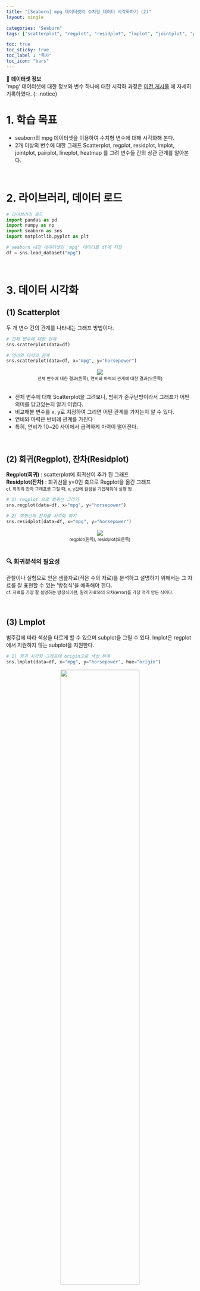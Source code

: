 ```yaml
---
title: "[Seaborn] mpg 데이터셋의 수치형 데이터 시각화하기 (2)"
layout: single

categories: "Seaborn"
tags: ["scatterplot", "regplot", "residplot", "lmplot", "jointplot", "pairplot", "lineplot", "heatmap"]

toc: true
toc_sticky: true
toc_label : "목차"
toc_icon: "bars"
---
```


👀 **데이터셋 정보**
<br>'mpg' 데이터셋에 대한 정보와 변수 하나에 대한 시각화 과정은 [이전 게시물](https://j-jae0.github.io/seaborn/seaborn-01/) 에 자세히 기록하였다.
{: .notice}

# 1. 학습 목표
- seaborn의 mpg 데이터셋을 이용하여 수치형 변수에 대해 시각화해 본다.
- 2개 이상의 변수에 대한 그래프 Scatterplot, regplot, residplot, lmplot, jointplot, pairplot, lineplot, heatmap 를 그려 변수들 간의 상관 관계를 알아본다.

<br>

# 2. 라이브러리, 데이터 로드
```python
# 라이브러리 로드
import pandas as pd
import numpy as np
import seaborn as sns
import matplotlib.pyplot as plt

# seaborn 내장 데이터셋인 'mpg' 데이터를 df에 저장
df = sns.load_dataset("mpg")
```

<br>

# 3. 데이터 시각화
## (1) Scatterplot
두 개 변수 간의 관계를 나타내는 그래프 방법이다.

```python
# 전체 변수에 대한 관계
sns.scatterplot(data=df)

# 연비와 마력의 관계
sns.scatterplot(data=df, x="mpg", y="horsepower")
```

<div style="text-align : center;">
<img src="/assets/images/seaborn/seaborn_2_1.png">
</div>
<center><small>전체 변수에 대한 결과(왼쪽), 연비와 마력의 관계에 대한 결과(오른쪽)</small></center>

<br>

- 전체 변수에 대해 Scatterplot을 그려보니, 범위가 준구난방이라서 그래프가 어떤 의미를 담고있는지 알기 어렵다.
- 비교해볼 변수를 x, y로 지정하여 그리면 어떤 관계를 가지는지 알 수 있다.
- 연비와 마력은 반비례 관계를 가진다
- 특히, 연비가 10~20 사이에서 급격하게 마력이 떨어진다.

<br>

## (2) 회귀(Regplot), 잔차(Residplot)
**Regplot(회귀)** : scatterplot에 회귀선이 추가 된 그래프<br>
**Residplot(잔차)** : 회귀선을 y=0인 축으로 Regplot을 옮긴 그래프<br>
<small>cf. 회귀와 잔차 그래프를 그릴 때, x, y값에 컬럼을 기입해줘야 실행 됨</small>

```python
# 1) regplot 으로 회귀선 그리기
sns.regplot(data=df, x="mpg", y="horsepower")

# 2) 회귀선의 잔차를 시각화 하기
sns.residplot(data=df, x="mpg", y="horsepower")
```

<div style="text-align : center;">
<img src="/assets/images/seaborn/seaborn_2_2.png">
</div>
<center><small>regplot(왼쪽), residplot(오른쪽)</small></center>

<br>

### 🔍 회귀분석의 필요성
관찰이나 실험으로 얻은 샘플자료(적은 수의 자료)를 분석하고 설명하기 위해서는 그 자료를 잘 표현할 수 있는 '방정식'을 예측해야 한다.<br>
<small>cf. 자료를 가장 잘 설명하는 방정식이란, 원래 자료와의 오차(error)를 가장 적게 만든 식이다.</small>

<br>

## (3) Lmplot
범주값에 따라 색상을 다르게 할 수 있으며 subplot을 그릴 수 있다. lmplot은 regplot에서 지원하지 않는 subplot을 지원한다.

```python
# 1) 회귀 시각화 그래프에 origin으로 색상 부여
sns.lmplot(data=df, x="mpg", y="horsepower", hue="origin")
```
<div style="text-align : center;">
<img src="/assets/images/seaborn/seaborn_2_3.png" width="65%">
</div>


```python
# 2) 그래프 나눠서 보기 - subplot 생성
sns.lmplot(data=df, x="mpg", y="horsepower", hue="origin", col="origin")
```
<div style="text-align : center;">
<img src="/assets/images/seaborn/seaborn_2_4.png">
</div>

<br>

- 연비가 10~20 사이에서 급격하게 마력이 떨어지는데 usa 제품이다.
- japan, europe 에서 생산된 것은 비교적 연비와 마력 관계가 완만해 보인다.

<br>

## (4) Jointplot
두 개의 수치형 변수 간의 관계를 연구 할 수 있다. 차트의 중앙에서 상관 관계 그래프를 표시해주는데 스캐터 플롯(산점도), 헥스 빈 플롯, 2D 히스토그램 또는 2D 밀도(density) 플롯을 사용하는 것이 일반적이다.<br>

**중앙 그래프 선택**<br>
kind = "scatter" | "reg" | "resid" | "kde" | "hex" 등 타입명 입력

```python
# 1) 전체 변수의 상관관계
sns.jointplot(data=df)
```

<div style="text-align : center;">
<img src="/assets/images/seaborn/seaborn_2_6.png" width="65%">
</div>
<center><small>전체변수에 대한 jointplot 결과</small></center>

```python
# 2) 연비와 마력의 상관관계
sns.jointplot(data=df, x="mpg", y="horsepower")

# 3) 연비와 마력의 상관관계 - kde(밀도함수)로 보기
sns.jointplot(data=df, x="mpg", y="horsepower", kind="kde")

#) 연비와 마력의 상관관계 - hex(헥스빈)으로 밀집도 보기
sns.jointplot(data=df, x="mpg", y="horsepower", kind="hex")
```

<div style="text-align : center;">
<img src="/assets/images/seaborn/seaborn_2_5.png">
</div>
<center><small>2번 코드에 대한 결과(왼쪽), 3번 결과(중앙), 4번 결과(오른쪽)</small></center>

<br>

- 전체 데이터에 대한 jointplot 을 그리면 변수간의 상관관계를 한눈에 알아보기 힘들다.
- 변수가 많고 범위가 넓은 경우 따로 그래프를 그리는 것이 이해하기 쉽다.
- kind 를 설정하여 어디에 밀집되어있는지 등의 원하는 분석이 가능하다.
- jointplot의 default는 scatterplot과 히스토그램이다.

<br>

## (5) Pairplot
각 column 별 데이터에 대한 상관관계나 분류적 특성 확인 가능한 그래프이다.<br>
대각선 방향으로는 하나의 열의 히스토그램을 나타내고 대각선 기준 위 아래는 축이 전환된 것일 뿐 보여주는 결과는 같다.<br>
<small>cf. hue 를 추가하여 기존 pairplot에 hue에 지정한 것을 기준으로 나누어 그릴 수 있음</small>

```python
# 2) 전체 데이터에 대한 pairplot
sns.pairplot(data=df)

# 2) origin에 대한 pairplot
sns.pairplot(data=df, hue="origin")
```

<div style="text-align : center;">
<img src="/assets/images/seaborn/seaborn_2_7.png">
</div>
<center><small>전체 데이터에 대한 결과(왼쪽), hue="origin"을 추가한 결과(오른쪽)</small></center>

<br>

- pairplot 을 그리면 여러 그래프를 한 번에 처리하기 때문에 대량의 데이터를 사용하면 시간이 오래 걸린다.
- 데이터가 많을 땐 sample()로 데이터를 무작위로 선정하여 빠르게 변수들간의 관계를 파악하는 것이 좋다.
- 전체적인 상관관계를 빠르게 확인하고싶을 때 사용하면 좋은 기능이다.

<br>

## (6) Lineplot
지정한 변수 간의 선형 관계를 알 수 있다.<br>
<small>cf. hue 별 구분이 가능함</small>

```python
# 1) 전체 변수에 대한 선형 그래프
sns.lineplot(data=df)

# 2) model_year와 mpg에 대한 선형 그래프
sns.lineplot(data=df, x="model_year", y="mpg")
```

<div style="text-align : center;">
<img src="/assets/images/seaborn/seaborn_2_8.png">
</div>
<center><small>전체 변수에 대한 라인플롯(왼쪽), model_year와 mpg에 대한 라인플롯(오른쪽)</small></center>

<br>

```python
# 3) origin 을 기준으로 구분 된 그래프
sns.lineplot(data=df, x="model_year", y="mpg", hue="origin")
```

<div style="text-align : center;">
<img src="/assets/images/seaborn/seaborn_2_9.png" width="65%">
</div>
<center><small>origin 을 기준으로 구분된 라인플롯</small></center>

<br>

- 전체 변수에 대해 선형 그래프를 그리게 되면, 알아보기 쉽지않다.
- 변수를 지정하여 그림을 그리면 한 눈에 알아보기 쉽다.
- 최근에 출시된 모델이 연비가 크다.
- 80년도에 연비가 약 32 이상인 데이터 때문에 급격히 상승한 구간이 존재한다.
- hue 를 추가하면 더 의미있는 분석이 될 것으로 생각된다.
- 나라별로 출시년도가 82년도에 가까워지면서 연비가 상승했다.
- 72 ~ 74 년도 사이에 연비 개선이 이루어지지 않음이 발견되었다.

<br>

## (7) Relplot
scatterplot과 lineplot를 그릴 수 있으며 서브플롯을 지원한다.<br>
<small>cf. errorbar: 신뢰구간을 의미함 (defalt: 포함되어 있음), kind로 그래프의 모양을 변경할 수 있음</small>

```python
# kind의 defalt : scatterplot
sns.relplot(data=df, x="model_year", y="mpg", hue="origin", col="origin")
```

<div style="text-align : center;">
<img src="/assets/images/seaborn/seaborn_2_10.png">
</div>

```python
# 신뢰구간 포함 X, 라인플롯을 origin을 기준으로 서브플롯 그리기
sns.relplot(data=df, x="model_year", y="mpg",
			hue="origin", col="origin", kind='line', errorbar=None)
```

<div style="text-align : center;">
<img src="/assets/images/seaborn/seaborn_2_11.png">
</div>

<br>

### 🔍 replot의 필요성
- Relplot 을 그리면 추정 회귀선과 신뢰구간을 함께 볼 수 있다.
- 신뢰 구간은 bootstrapping을 사용하여 계산되며, 대규모 데이터셋에 대해 시간이 많이 소요될 수 있으므로 errorbar=None( 버전에 따라 ci=None 사용)을 이용해 비활성화시킬 수 있다.
- ci="sd" 로 설정하면 신뢰구간을 표준 편차로 표시할 수 있다.
- return 값이 FacetGrid(여러개의 AxesSubplot를 포함)이다.
- scatterplot(), lineplot()의 return 값은 AxesSubplot(1장의 그림에 모든 것을 담음)이다.

<br>

## (8) Heatmap
열을 뜻하는 히트(heat)와 지도를 뜻하는 맵(map)을 결합시킨 단어이다.<br>
색상으로 표현할 수 있는 다양한 정보를 일정한 이미지 위에 열분포 형태로 출력된다.<br>
<small>cf. heatmap는 수치형 변수간의 상관계수를 시각화하기 용이함</small>

### 🔍 상관계수
- 확률론과 통계학에서 두 변수 간에 어떤 선형적 관계를 갖고 있는 지를 분석하는 방법이다.
- 두 변수는 서로 독립적인 관계이거나 상관된 관계일 수 있으며 이때 두 변수간의 관계의 강도를 상관관계(Correlation, Correlation coefficient)라 한다.
- 옵션을 따로 쓰지 않으면, 피어슨 상관 계수로 구한다.

<br>

### 🔍 피어슨 상관계수
- r 값은 X와 Y가 완전히 동일하면 +1, 전혀 다르면 0, 반대방향으로 완전히 동일하면 -1 을 가진다.
- 결정계수(coefficient of determination)는 r^2로 계산하며 이것은 X로부터 Y를 예측할 수 있는 정도를 의미한다.

<div style="text-align : center;">
<img src="https://upload.wikimedia.org/wikipedia/commons/thumb/d/d4/Correlation_examples2.svg/440px-Correlation_examples2.svg.png" width="85%">
</div>
<center><small>이미지 출처: https://ko.wikipedia.org/wiki/상관_분석</small></center>

<br>

- r이 -1.0과 -0.7 사이이면, 강한 음적 선형관계
- r이 -0.7과 -0.3 사이이면, 뚜렷한 음적 선형관계
- r이 -0.3과 -0.1 사이이면, 약한 음적 선형관계
- r이 -0.1과 +0.1 사이이면, 거의 무시될 수 있는 선형관계
- r이 +0.1과 +0.3 사이이면, 약한 양적 선형관계
- r이 +0.3과 +0.7 사이이면, 뚜렷한 양적 선형관계
- r이 +0.7과 +1.0 사이이면, 강한 양적 선형관계

<br>

### (i) 상관계수 구하기
```python
# 옵션을 따로 쓰지 않으면, 피어슨 상관계수로 구해짐
corr = df.corr()

# np.triu 함수를 이용해 matrix를 상삼각행렬로 만들기   
mask = np.triu(np.ones_like(corr))
```

### (ii) heatmap 그리기
```python
# 1) heatmap으로 상관계수 시각화  
sns.heatmap(corr, cmap="coolwarm")

# 2) 대각선을 기준으로 윗부분 제거 + 각 셀에 숫자 입력 
sns.heatmap(corr, cmap="coolwarm", annot=True, mask=mask)
```

<div style="text-align : center;">
<img src="/assets/images/seaborn/seaborn_2_12.png">
</div>
<center><small>1번 결과(왼쪽), 2번 결과(오른쪽)</small></center>

<br>

- 히트맵 위에 표기된 상관계수 값을 보면, 빨간색으로 되어 있는(+1 값에 가까운) 부분은 양적 선형 관계에 가깝다는 것을 의미 한다.
- 예를 들어, displavement와 cylinders는 선형 관계가 강하다는 뜻이다.

<br>

### (iii) 상관관계를 lineplot으로 확인해 보기
상관계수가 0.95인(가장 높은 상관성을 보임) 'cylinders'와 'displacement'간의 라인플롯을 그려보았다.

```python
# 위 히트맵에서 알아낸 'cylinders'와 'displacement'의 선형관계를 그래프로 그려보기 
sns.lineplot(data=df, x="cylinders", y="displacement")
```

<div style="text-align : center;">
<img src="/assets/images/seaborn/seaborn_2_13.png" width="65%">
</div>

<br>

- 상관계수를 계산하여 heatmap을 그려보면 변수 간의 선형성을 파악할 수 있다.
- 위 그래프에서 cylinders가 5 부분에서 신뢰구간이 커지는 것을 볼 수 있다. 
  - 이상치때문에 신뢰구간이 급격히 커진 것으로 생각된다.
- 선형 그래프를 그려본 결과 5 구간을 제외하곤 신뢰구간이 라인과 붙어 있어서 선형성이 강한 것으로 보인다, 즉 상관성이 큰 것으로 보인다.

<br>

# 4. 회고
2개 이상의 변수에 대한 그래프를 그려보았다. 그릴 수 있는 그래프는 거의 다 그려본 것 같다. 이렇게 배운 것을 데이터셋이 주어졌을 때 무엇을 전달하기 위해 어떤 그래프를 그릴 것인지 선택하기 위해선 여러 실습이 중요하겠다고 생각했다.

Kaggle에 올라온 데이터를 이용해서 배운 것들을 적용시켜봐야겠다.

<br>

# 5. Reference
- [matplotlib 공식문서](https://matplotlib.org/stable/tutorials/colors/colormaps.html)
- [seaborn 공식문서](https://seaborn.pydata.org/tutorial/function_overview.html)
- [위키백과, 산점도](https://ko.wikipedia.org/wiki/%EC%82%B0%EC%A0%90%EB%8F%84)
- [위키백과, 상관 분석](https://ko.wikipedia.org/wiki/%EC%83%81%EA%B4%80_%EB%B6%84%EC%84%9D)
- [Beausable Blog, 히트맵(Heatmap) 이란?](https://www.beusable.net/blog/?p=1497)
- [티스토리 by DS Note, 회귀 분석을 하는 이유 (feat.회귀선,회귀 계수)](https://gggggeun.tistory.com/4)
- [네이버 블로그 by Clary K, [데이터시각화] 파이썬 seaborn : 시각화 유형 : 상관관계(Correlation) - 2) 조인트 플롯(joint plot)](https://m.blog.naver.com/youji4ever/221943453636)

👩🏻‍💻개인 공부 기록용 블로그입니다
<br>오류나 틀린 부분이 있을 경우 댓글 혹은 메일로 따끔하게 지적해주시면 감사하겠습니다.
{: .notice}